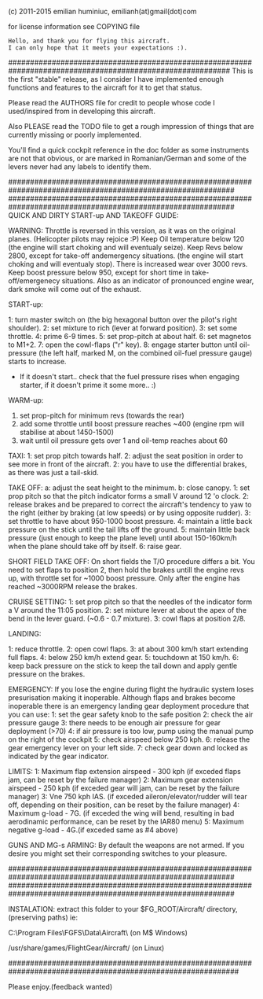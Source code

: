(c) 2011-2015 emilian huminiuc, emilianh(at)gmail(dot)com

for license information see COPYING file


	Hello, and thank you for flying this aircraft.
	I can only hope that it meets your expectations :).

###########################################################################################################
This is the first "stable" release, as I consider I have implemented enough functions and features to the aircraft
for it to get that status.

Please read the AUTHORS file for credit
to people whose code I used/inspired from in developing this aircraft.

Also PLEASE read the TODO file to get a rough impression of things
that are currently missing or poorly implemented.

You'll find a quick cockpit reference in the doc folder as some instruments are not that obvious,
or are marked in Romanian/German
and some of the levers never had any labels to identify them.

############################################################################################################
############################################################################################################
QUICK AND DIRTY START-up AND TAKEOFF GUIDE:

WARNING:
  Throttle is reversed in this version, as it was on the original planes. (Helicopter pilots may rejoice :P)
  Keep Oil temperature below 120 (the engine will start choking and will eventualy seize).
  Keep Revs below 2800, except for take-off andemergency situations. (the engine will start choking and will eventualy stop).
  There is increased wear over 3000 revs.
  Keep boost pressure below 950, except for short time in take-off/emergenecy situations.
  Also as an indicator of pronounced engine wear, dark smoke will come out of the exhaust.


START-up:

1:	turn master switch on (the big hexagonal button over the pilot's right shoulder).
2:	set mixture to rich (lever at forward position).
3:	set some throttle.
4:	prime 6-9 times.
5:	set prop-pitch at about half.
6:	set magnetos to M1+2.
7:	open the cowl-flaps ("r" key).
8:	engage starter button until oil-pressure (the left half, marked M, on the combined oil-fuel pressure gauge) starts to increase.

* If it doesn't start.. check that the fuel pressure rises when engaging starter, if it doesn't prime it some more.. :)

WARM-up:
1.	set prop-pitch for minimum revs (towards the rear)
2.	add some throttle until boost pressure reaches ~400 (engine rpm will stabilise at about 1450-1500)
3.	wait until oil pressure gets over 1 and oil-temp reaches about 60

TAXI:
1:	set prop pitch towards half.
2:	adjust the seat position in order to see more in front of the aircraft.
2:	you have to use the differential brakes, as there was just a tail-skid.

TAKE OFF:
a:	adjust the seat height to the minimum.
b: 	close canopy.
1:	set prop pitch so that the pitch indicator forms a small V around 12 'o clock.
2: 	release brakes and be prepared to correct the aircraft's tendency to yaw to the right
			      (either by braking (at low speeds) or by using opposite rudder).
3:	set throttle to have about 950-1000 boost pressure.
4: 	maintain a little back pressure on the stick until the tail lifts off the ground.
5: 	maintain little back pressure (just enough to keep the plane level)
		until about 150-160km/h when the plane should take off by itself.
6: 	raise gear.

SHORT FIELD TAKE OFF:
On short fields the T/O procedure differs a bit. You need to set flaps to position 2, then hold
the brakes untill the engine revs up, with throttle set for ~1000 boost pressure.
Only after the engine has reached ~3000RPM release the brakes.


CRUISE SETTING:
1:	set prop pitch so that the needles of the indicator form a V around the 11:05 position.
2:	set mixture lever at about the apex of the bend in the lever guard. (~0.6 - 0.7 mixture).
3:	cowl flaps at position 2/8.

LANDING:

1:	reduce throttle.
2:	open cowl flaps.
3:	at about 300 km/h start extending full flaps.
4:	below 250 km/h extend gear.
5:	touchdown at 150 km/h.
6:	keep back pressure on the stick to keep the tail down and apply gentle pressure on the brakes.

EMERGENCY:
    If you lose the engine during flight the hydraulic system loses presurisation making it inoperable.
    Although flaps and brakes become inoperable there is an emergency landing gear deployment procedure that you can use:
1:	set the gear safety knob to the safe position
2:	check the air pressure gauge
3:	there needs to be enough air pressure for gear deployment (>70)
4:	if air pressure is too low, pump using the manual pump on the right of the cockpit
5:	check airspeed below 250 kph.
6:	release the gear emergency lever on your left side.
7:	check gear down and locked as indicated by the gear indicator.

LIMITS:
1:	Maximum flap extension airspeed - 300 kph (if exceded flaps jam, can be reset by the failure manager)
2: 	Maximum gear extension airspeed - 250 kph (if exceded gear will jam, can be reset by the failure manager)
3:	Vne 750 kph IAS. (if exceded aileron/elevator/rudder will tear off, depending on their position, can be reset by the failure manager)
4:	Maximum g-load - 7G. (if exceded the wing will bend, resulting in bad aerodinamic performance, can be reset by the IAR80 menu)
5:	Maximum negative g-load - 4G.(if exceded same as #4 above)

GUNS AND MG-s ARMING:
By default the weapons are not armed. If you desire you might set their corresponding switches to your pleasure.



############################################################################################################
############################################################################################################


INSTALATION:
extract this folder to your $FG_ROOT/Aircraft/ directory, (preserving paths) ie:

 C:\Program Files\FGFS\Data\Aircraft\ (on M$ Windows)

 /usr/share/games/FlightGear/Aircraft/ (on Linux)

#############################################################################################################

Please enjoy.(feedback wanted)